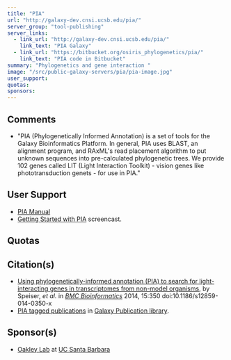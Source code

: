 ```yaml
---
title: "PIA"
url: "http://galaxy-dev.cnsi.ucsb.edu/pia/"
server_group: "tool-publishing"
server_links: 
  - link_url: "http://galaxy-dev.cnsi.ucsb.edu/pia/"
    link_text: "PIA Galaxy"
  - link_url: "https://bitbucket.org/osiris_phylogenetics/pia/"
    link_text: "PIA code in Bitbucket"
summary: "Phylogenetics and gene interaction "
image: "/src/public-galaxy-servers/pia/pia-image.jpg"
user_support: 
quotas: 
sponsors: 
---
```


## Comments

* "PIA (Phylogenetically Informed Annotation) is a set of tools for the Galaxy Bioinformatics Platform. In general, PIA uses BLAST, an alignment program, and RAxML's read placement algorithm to put unknown sequences into pre-calculated phylogenetic trees. We provide 102 genes called LIT (Light Interaction Toolkit) - vision genes like phototransduction genets - for use in PIA."

## User Support

* [PIA Manual](https://bytebucket.org/osiris_phylogenetics/pia/raw/05d213dcb31e4cda9ccc68201ee7f8854161b2c9/docs/PIAwebManual_090914.pdf)
* [Getting Started with PIA](https://www.youtube.com/watch?v=m23KxhxhTAE) screencast.

## Quotas

## Citation(s)

* [Using phylogenetically-informed annotation (PIA) to search for light-interacting genes in transcriptomes from non-model organisms](http://www.biomedcentral.com/1471-2105/15/350/abstract), by Speiser, *et al.* in *[BMC Bioinformatics](http://www.biomedcentral.com/bmcbioinformatics/)* 2014, 15:350  doi:10.1186/s12859-014-0350-x
* [PIA tagged publications](https://www.zotero.org/groups/1732893/galaxy/items/tag/%3EPIA) in [Galaxy Publication library](/src/publication-library/index.md).


## Sponsor(s)

* [Oakley Lab](https://labs.eemb.ucsb.edu/oakley/todd/) at [UC Santa Barbara](http://www.ucsb.edu/)
